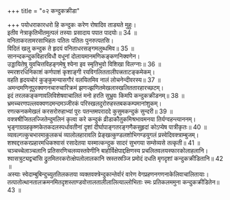 +++
title = "०२ कन्दुकक्रीडा"

+++
पयोधराकारधरो हि कन्दुकः करेण रोषादिव ताड्यते मुहुः।  
इतीव नेत्राकृतिभीतमुत्पलं तस्याः प्रसादाय पपात पादयोः॥ 34 ॥  
वनिताकरतामरसाभिहतः पतितः पतितः पुनरुत्पतसि।  
विदितं खलु कन्दुक ते हृदयं वनिताधरसङ्गमलुब्धमिव॥ 35 ॥  
सानन्दकन्दुकविहारविधौ वधूनां दोलायमानमणिकङ्कणनिक्वणेन।  
उड्डायितेषु युवचित्तविहङ्गमेषु श्येना इव स्मृतिभुवो विशिखा विलग्नाः॥ 36 ॥  
स्मरशरधिनिकाशं कर्णपाशं कृशाङ्गी रयविगलिततालीपत्त्रताटङ्कमेकम्।  
वहति हृदयचोरं कुङ्कुमन्यासगौरं वलयितमिव नालं लोचनेन्दीवरस्य॥ 37 ॥  
अमन्दमणिनूपुरक्वणनचारुचारिक्रमं झणज्झणितमेखलास्खलिततारहारच्छटम्।  
इदं तरलकङ्कणावलिविशेषवाचालितं मनो हरति सुभ्रुवः किमपि कन्दुकक्रीडनम्॥ 38 ॥  
भ्रमच्चरणपल्लवक्वणदमन्दमञ्जीरकं परिस्खलदुरोरुहस्तबककम्पमानांशुकम्।  
रणत्कनकमेखलं करसरोरुहाभ्यां पुरः पतन्तमपराददे कुसुमकन्दुकं सुन्दरी॥ 39 ॥  
वक्त्रश्रीजितलज्जितेन्दुमलिनं कृत्वा करे कन्दुकं व्रीडाकौतुकमिश्रभावमनया तिर्यग्वहन्त्याननम्।  
भृङ्गाग्रग्रहकृष्णकेतकदलस्पर्धावतीनां दृशां दीर्घापाङ्‌गतरङ्गणैकसुहृदां कोऽप्येष पात्रीकृतः॥ 40 ॥  
व्यावल्गत्कुचभारमाकुलकचं व्यालोलहारावलि प्रेङ्खत्कुण्डलशोभिगण्डयुगलं प्रस्वेदिवक्त्राम्बुजम्।  
शश्वद्दत्तकरप्रहारमधिकश्वासं रसादेतया यस्मात्कन्दुक सादरं सुभगया सम्सेव्यसे तत्कृती॥ 41 ॥  
चञ्चच्चेलाञ्चलानि प्रतिसरणिचलव्यस्तवेणीनि बाहोर्विक्षेपाद्दक्षिणस्य प्रचलितवलयस्फारकोलाहलानि।  
श्वासत्रुट्यद्वचांसि द्रुतमितरकरोत्क्षेपलोलालकानि स्रस्तस्रञ्जि प्रमोदं दधति मृगदृशां कन्दुकक्रीडितानि॥ 42 ॥  
अस्याः स्वेदाम्बुबिन्दुच्युततिलकतया व्यक्तवक्त्रेन्दुकान्तेर्वारं वारेण वेगप्रहणनगणनाकेलिवाचालितायाः।  
तत्पातोत्थानतालक्रमनमितदृशस्ताण्डवोत्तालतालीलालित्याल्लोभिताः स्मः प्रतिकलममुना कन्दुकक्रीडितेन॥ 43 ॥  